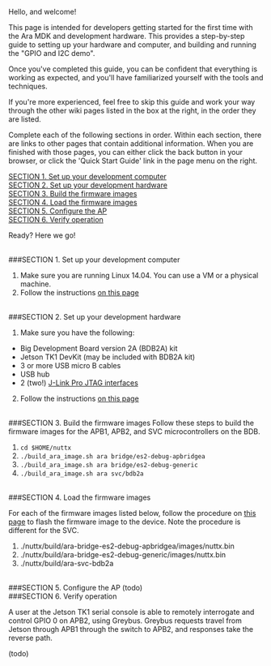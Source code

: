 Hello, and welcome! 

This page is intended for developers getting started for the first time with the Ara MDK and development hardware. This provides a step-by-step guide to setting up your hardware and computer, and building and running the "GPIO and I2C demo". 

Once you've completed this guide, you can be confident that everything is working as expected, and you'll have familiarized yourself with the tools and techniques. 

If you're more experienced, feel free to skip this guide and work your way through the other wiki pages listed in the box at the right, in the order they are listed.

Complete each of the following sections in order. Within each section, there are links to other pages that contain additional information. When you are finished with those pages, you can either click the back button in your browser, or click the 'Quick Start Guide' link in the page menu on the right.

[SECTION 1. Set up your development computer](#section-1-set-up-your-development-computer)  
[SECTION 2. Set up your development hardware](#section-2-set-up-your-development-hardware)  
[SECTION 3. Build the firmware images](#section-3-build-the-firmware-images)  
[SECTION 4. Load the firmware images](#section-4-load-the-firmware-images)  
[SECTION 5. Configure the AP](#section-5-configure-the-ap)  
[SECTION 6. Verify operation](#section-6-verify-operation)  

Ready? Here we go!

<br>
###SECTION 1. Set up your development computer

1. Make sure you are running Linux 14.04. You can use a VM or a physical machine.
2. Follow the instructions [on this page](Software-Setup)
 
<br>
###SECTION 2. Set up your development hardware

1. Make sure you have the following:
  * Big Development Board version 2A (BDB2A) kit
  * Jetson TK1 DevKit (may be included with BDB2A kit)
  * 3 or more USB micro B cables
  * USB hub
  * 2 (two!) [J-Link Pro JTAG interfaces](http://www.segger.com/jlink-pro.html)
2. Follow the instructions [on this page](Hardware-Overview)

<br>
###SECTION 3. Build the firmware images
Follow these steps to build the firmware images for the 
APB1, APB2, and SVC microcontrollers on the BDB.

1. `cd $HOME/nuttx`
2. `./build_ara_image.sh ara bridge/es2-debug-apbridgea`
3. `./build_ara_image.sh ara bridge/es2-debug-generic`
4. `./build_ara_image.sh ara svc/bdb2a`  

<br>
###SECTION 4. Load the firmware images

For each of the firmware images listed below, follow the procedure
on [this page](Flashing-images) to flash the firmware image to the 
device. Note the procedure is different for the SVC.

1. ./nuttx/build/ara-bridge-es2-debug-apbridgea/images/nuttx.bin
2. ./nuttx/build/ara-bridge-es2-debug-generic/images/nuttx.bin
3. ./nuttx/build/ara-svc-bdb2a

<br>
###SECTION 5. Configure the AP
(todo)

<br>
###SECTION 6. Verify operation

A user at the Jetson TK1 serial console is able to remotely interrogate and control GPIO 0 on APB2, using Greybus.  Greybus requests travel from Jetson through APB1 through the switch to APB2, and responses take the reverse path.

(todo)




